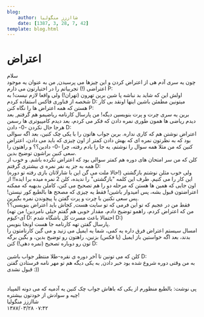```yaml
---
blog:
    author: شااززز منگولیا
    date: [1387, 3, 28, 7, 42]
template: blog.html
---
```

# اعتراض

<div class="cnt">
سلام<br/>چون یه سری آدم هی از اعتراض کردن و این چیزها می پرسیدن, من به عنوان یه موجود اعتراضی (!) تجربیاتم را در اختیارتون می ذارم P:<br/>اولش این که شاید بد نباشه پا شین برین تهرون (تهران!) ولی واقعا لازم نیست! به شخصه از فناوری فاکس استفاده کردم D:  میتونین مطمئن باشین اینها اونقد بی کار هستن که همه اعتراض ها را نگاه کنن P:<br/>برین یه سری چرت و پرت بنویسین دیگه! من پارسال کارنامه ریاضیمو هم گرفتم, بعد دیدم ریاضی ها همون طوری نمره دادن که فکر می کردم، بعد دیدم کامپیوتری ها رسمن هرجا حال نکردن -0- دادن D:<br/>اعتراض نوشتن هم که کاری نداره. برین جواب هاتون را با یکی چک کنین، بعد اگه سوالی بود که به نظرتون نمره ای که بهش دادن کمتر از اون چیزی که باید می دادن، اعتراض کنین که من مثلا همه سوال را نوشتم، یه جا را یادم رفته، چرا -0- دادین؟؟ و راهتون را سعی کنین براشون توضیح بدین.<br/>کلن که من سر امتحان های دوره هم کمتر سوالی بود که اعتراض نکرده باشم. و خوب از همه به جز یه نفر نمره ی بیشتری گرفتم D:<br/>(حالا ملت می گن این با شارلاتان بازی رفته تو دوره!) ولی خوب مثلن نوشتم بازگشتی این کار را می کنیم. طرف این کلمه "بازگشتی" را ندیده، کلن 2 نمره میده برا ایده!! از اون جایی که همین ها هستن که مرحله دو را هم تصحیح می کنن، کاملن بدیهیه که ممکنه اعتراضتون قبول بشه، پس امیدوار باشین! فقط یه چیزی که مصحح ها بالطبع کور نیستن! پس سعی نکنین با چرت و پرت گفتن یا پیچوندن نمره بگیرین.<br/>فقط من در عجبم که تو این فرمی که تو سایت هست, کجاش باید اعتراض بنویسی؟؟ (من که اعتراض کردم، راهمو توضیح دادم، مقدار خوبی هم گفتم خیلی نامردین! من تهه آی-کیوَم D: احتمالا باعث مسرت کل باشگاه شدم D:)<br/>پارسال گفتن تهه کارنامه جا هست اونجا بنویس.<br/>امسال سیستم اعتراض فرق داره یه کمی، شما یه ایمیل می زنید و می گین کارنامتون را بدند، بعد اگه خواستین باز ایمیل (یا فکس) بزنین، راهتون رو توضیح بدین، و بگین برگه تون رو دوباره تصحیح (نمره دهی!) کنن D:<br/><br/>کلن که می تونین تا آخر دوره ی نقره-طلا منتظر جواب باشین D:<br/>به من وقتی دوره شروع شده بود خبر دادن, به یکی دیگه هم تو مهر نامه فرستادن گفتن قبول نشدی :))<br/><br/><br/>پی نوشت: بالطبع منظورم از یکی که باهاش جواب چک کنین یه آدمیه که می دونه المپیاد چیه و سوادش از خودتون بیشتره!<br/>
</div>

<div class="blog-info">
    <div class="blog-author">شااززز منگولیا</div>
    <div class="blog-date">۱۳۸۷/۰۳/۲۸ ۰۷:۴۲</div>
</div>

